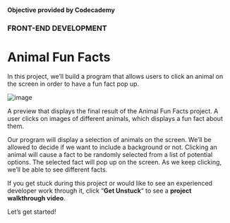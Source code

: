 #### Objective provided by Codecademy

### FRONT-END DEVELOPMENT

# Animal Fun Facts

In this project, we’ll build a program that allows users to click an animal on the screen in order to have a fun fact pop up.

![image](https://content.codecademy.com/courses/React/react_jsx_project_preview.gif)

A preview that displays the final result of the Animal Fun Facts project. A user clicks on images of different animals, which displays a fun fact about them.

Our program will display a selection of animals on the screen. We’ll be allowed to decide if we want to include a background or not. Clicking an animal will cause a fact to be randomly selected from a list of potential options. The selected fact will pop up on the screen. As we keep clicking, we’ll be able to see different facts.

If you get stuck during this project or would like to see an experienced developer work through it, click “**Get Unstuck**“ to see a **project walkthrough video**.

Let’s get started!
